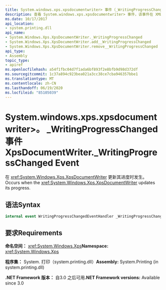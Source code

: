 ```yaml
---
title: System.windows.xps.xpsdocumentwriter> 事件（_WritingProgressChanged）
description: 查看 System.windows.xps.xpsdocumentwriter> 事件，该事件在 XML 纸张规范（XPS）文档编写器在 .NET 中更新其进度时发生 _WritingProgressChanged。
ms.date: 10/17/2017
api_location:
- system.printing.dll
api_name:
- System.Windows.Xps.XpsDocumentWriter._WritingProgressChanged
- System.Windows.Xps.XpsDocumentWriter.add__WritingProgressChanged
- System.Windows.Xps.XpsDocumentWriter.remove__WritingProgressChanged
api_type:
- Assembly
topic_type:
- apiref
ms.openlocfilehash: a54f1fbc04d7f1ada6bf893f2e8bfb9d98d372df
ms.sourcegitcommit: 1c37a894c923bea021a3cc38ce7cba946357bbe1
ms.translationtype: MT
ms.contentlocale: zh-CN
ms.lasthandoff: 06/19/2020
ms.locfileid: "85105039"
---
```

# <a name="xpsdocumentwriter_writingprogresschanged-event"></a><span data-ttu-id="1d05e-103">System.windows.xps.xpsdocumentwriter>。 \_WritingProgressChanged 事件</span><span class="sxs-lookup"><span data-stu-id="1d05e-103">XpsDocumentWriter.\_WritingProgressChanged Event</span></span>

<span data-ttu-id="1d05e-104">在 <xref:System.Windows.Xps.XpsDocumentWriter> 更新其进度时发生。</span><span class="sxs-lookup"><span data-stu-id="1d05e-104">Occurs when the <xref:System.Windows.Xps.XpsDocumentWriter> updates its progress.</span></span>

## <a name="syntax"></a><span data-ttu-id="1d05e-105">语法</span><span class="sxs-lookup"><span data-stu-id="1d05e-105">Syntax</span></span>

``` csharp
internal event WritingProgressChangedEventHandler _WritingProgressChanged
```

## <a name="requirements"></a><span data-ttu-id="1d05e-106">要求</span><span class="sxs-lookup"><span data-stu-id="1d05e-106">Requirements</span></span>

<span data-ttu-id="1d05e-107">**命名空间：** <xref:System.Windows.Xps></span><span class="sxs-lookup"><span data-stu-id="1d05e-107">**Namespace:** <xref:System.Windows.Xps></span></span>

<span data-ttu-id="1d05e-108">**程序集：** System. 打印（system.printing.dll）</span><span class="sxs-lookup"><span data-stu-id="1d05e-108">**Assembly:** System.Printing (in system.printing.dll)</span></span>

<span data-ttu-id="1d05e-109">**.NET Framework 版本：** 自3.0 之后可用</span><span class="sxs-lookup"><span data-stu-id="1d05e-109">**.NET Framework versions:** Available since 3.0</span></span>
